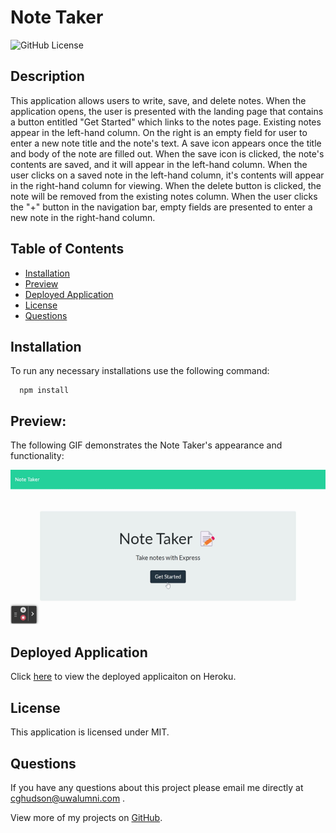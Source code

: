 # Note Taker
  ![GitHub License](https://img.shields.io/badge/License-MIT-green)

  ## Description

  This application allows users to write, save, and delete notes. When the application opens, the user is presented with the landing page that contains a button entitled "Get Started" which links to the notes page. Existing notes appear in the left-hand column. On the right is an empty field for user to enter a new note title and the note's text. A save icon appears once the title and body of the note are filled out. When the save icon is clicked, the note's contents are saved, and it will appear in the left-hand column. When the user clicks on a saved note in the left-hand column, it's contents will appear in the right-hand column for viewing. When the delete button is clicked, the note will be removed from the existing notes column. When the user clicks the "+" button in the navigation bar, empty fields are presented to enter a new note in the right-hand column. 

  ## Table of Contents
  * [Installation](#installation)
  * [Preview](#preview)
  * [Deployed Application](#deployed-application)
  * [License](#license)
  * [Questions](#questions)

  ## Installation

  To run any necessary installations use the following command:

```
  npm install
```

  ## Preview:

  The following GIF demonstrates the Note Taker's appearance and functionality:

  ![gif of application functionallity](./public/assets/images/note-taker.gif)

  ## Deployed Application

  Click [here](https://carolyn-note-taker.herokuapp.com/) to view the deployed applicaiton on Heroku.

  ## License

   This application is licensed under MIT.

  ## Questions

If you have any questions about this project please email me directly at [cghudson@uwalumni.com](mailto:cghudson@uwalumni.com) .

View more of my projects on [GitHub](https://github.com/cghudson).